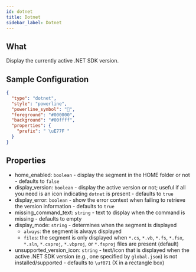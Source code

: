 ```yaml
---
id: dotnet
title: Dotnet
sidebar_label: Dotnet
---
```


## What

Display the currently active .NET SDK version.

## Sample Configuration

```json
{
  "type": "dotnet",
  "style": "powerline",
  "powerline_symbol": "",
  "foreground": "#000000",
  "background": "#00ffff",
  "properties": {
    "prefix": " \uE77F "
  }
}
```

## Properties

- home_enabled: `boolean` - display the segment in the HOME folder or not - defaults to `false`
- display_version: `boolean` - display the active version or not; useful if all you need is an icon indicating `dotnet`
  is present - defaults to `true`
- display_error: `boolean` - show the error context when failing to retrieve the version information - defaults to `true`
- missing_command_text: `string` - text to display when the command is missing - defaults to empty
- display_mode: `string` - determines when the segment is displayed
  - `always`: the segment is always displayed
  - `files`: the segment is only displayed when `*.cs`, `*.vb`, `*.fs`, `*.fsx`, `*.sln`, `*.csproj`, `*.vbproj`, or `*.fsproj` files are present (default)
- unsupported_version_icon: `string` - text/icon that is displayed when the active .NET SDK version (e.g., one specified
  by `global.json`) is not installed/supported - defaults to `\uf071` (X in a rectangle box)
